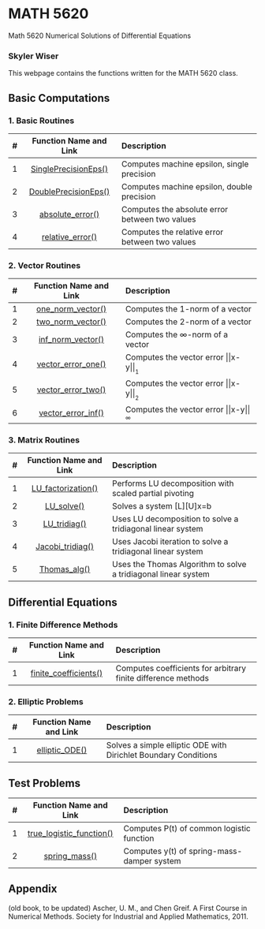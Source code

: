 # MATH 5620
Math 5620 Numerical Solutions of Differential Equations
### Skyler Wiser

This webpage contains the functions written for the MATH 5620 class.

## Basic Computations

### 1. Basic Routines

| # | Function Name and Link | Description |
| :--- | :---: | :--- |
| 1 | [SinglePrecisionEps()](https://swiser.github.io/MATH5620/HW1/SinglePrecisionEps) | Computes machine epsilon, single precision |
| 2 | [DoublePrecisionEps()](https://swiser.github.io/MATH5620/HW1/DoublePrecisionEps) | Computes machine epsilon, double precision |
| 3 | [absolute_error()](https://swiser.github.io/MATH5620/HW1/absolute_error) | Computes the absolute error between two values |
| 4 | [relative_error()](https://swiser.github.io/MATH5620/HW1/relative_error) | Computes the relative error between two values |

### 2. Vector Routines

| # | Function Name and Link | Description |
| :--- | :---: | :--- |
| 1 | [one_norm_vector()](https://swiser.github.io/MATH5620/HW2/one_norm_vector) | Computes the 1-norm of a vector |
| 2 | [two_norm_vector()](https://swiser.github.io/MATH5620/HW2/two_norm_vector) | Computes the 2-norm of a vector |
| 3 | [inf_norm_vector()](https://swiser.github.io/MATH5620/HW2/inf_norm_vector) | Computes the ∞-norm of a vector |
| 4 | [vector_error_one()](https://swiser.github.io/MATH5620/HW2/vector_error_one) | Computes the vector error \|\|x-y\|\|<sub><sub>1</sub></sub> |
| 5 | [vector_error_two()](https://swiser.github.io/MATH5620/HW2/vector_error_two) | Computes the vector error \|\|x-y\|\|<sub><sub>2</sub></sub> |
| 6 | [vector_error_inf()](https://swiser.github.io/MATH5620/HW2/vector_error_inf) | Computes the vector error \|\|x-y\|\|<sub><sub>∞</sub></sub> |

### 3. Matrix Routines

| # | Function Name and Link | Description |
| :--- | :---: | :--- |
| 1 | [LU_factorization()](https://swiser.github.io/MATH5620/HW2/LU_factorization) | Performs LU decomposition with scaled partial pivoting |
| 2 | [LU_solve()](https://swiser.github.io/MATH5620/HW2/LU_solve) | Solves a system [L][U]x=b |
| 3 | [LU_tridiag()](https://swiser.github.io/MATH5620/HW2/LU_tridiag) | Uses LU decomposition to solve a tridiagonal linear system |
| 4 | [Jacobi_tridiag()](https://swiser.github.io/MATH5620/HW2/LU_tridiag) | Uses Jacobi iteration to solve a tridiagonal linear system |
| 5 | [Thomas_alg()](https://swiser.github.io/MATH5620/HW2/LU_tridiag) | Uses the Thomas Algorithm to solve a tridiagonal linear system |

## Differential Equations

### 1. Finite Difference Methods

| # | Function Name and Link | Description |
| :--- | :---: | :--- |
| 1 | [finite_coefficients()](https://swiser.github.io/MATH5620/HW2/finite_coefficients) | Computes coefficients for arbitrary finite difference methods |

### 2. Elliptic Problems
| # | Function Name and Link | Description |
| :--- | :---: | :--- |
| 1 | [elliptic_ODE()](https://swiser.github.io/MATH5620/HW2/elliptic_ODE) | Solves a simple elliptic ODE with Dirichlet Boundary Conditions |


## Test Problems

| # | Function Name and Link | Description |
| :--- | :---: | :--- |
| 1 | [true_logistic_function()](https://swiser.github.io/MATH5620/HW1/true_logistic_function) | Computes P(t) of common logistic function |
| 2 | [spring_mass()](https://swiser.github.io/MATH5620/HW1/spring_mass) | Computes y(t) of spring-mass-damper system |

## Appendix

(old book, to be updated)
Ascher, U. M., and Chen Greif. A First Course in Numerical Methods. Society for Industrial and Applied Mathematics, 2011.

